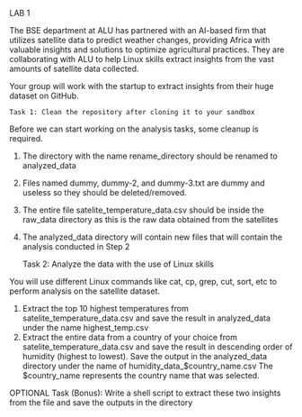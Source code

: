 LAB 1 

The BSE department at ALU has partnered with an AI-based firm that utilizes satellite data to predict weather changes, providing Africa with valuable insights and solutions to optimize agricultural practices. They are collaborating with ALU to help Linux skills extract insights from the vast amounts of satellite data collected. 

Your group will work with the startup to extract insights from their huge dataset on GitHub.

	Task 1: Clean the repository after cloning it to your sandbox

Before we can start working on the analysis tasks, some cleanup is required.

1. The directory with the name rename_directory should be renamed to analyzed_data 
2. Files named dummy, dummy-2, and dummy-3.txt are dummy and useless so they should be 
deleted/removed. 
3. The entire file satelite_temperature_data.csv should be inside the raw_data directory as this is the raw data obtained from the satellites 
4. The analyzed_data directory will contain new files that will contain the analysis conducted in Step 2

   	Task 2: Analyze the data with the use of Linux skills

You will use different Linux commands like cat, cp, grep, cut, sort, etc to perform analysis on the satellite dataset.

1. Extract the top 10 highest temperatures from satelite_temperature_data.csv and save the result in analyzed_data under the name highest_temp.csv 
2. Extract the entire data from a country of your choice from satelite_temperature_data.csv and save the result in descending order of humidity (highest to lowest). Save the output in the analyzed_data directory under the name of humidity_data_$country_name.csv The $country_name represents the country name that was selected. 

OPTIONAL Task (Bonus): Write a shell script to extract these two insights from the file and save the outputs in the directory
